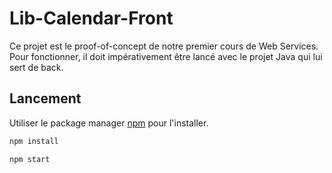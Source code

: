 # Lib-Calendar-Front

Ce projet est le proof-of-concept de notre premier cours de Web Services. Pour fonctionner, il doit impérativement être lancé avec le projet Java qui lui sert de back.

## Lancement

Utiliser le package manager [npm](https://www.npmjs.com/) pour l'installer.

```typescript
npm install
```

```typescript
npm start
```
